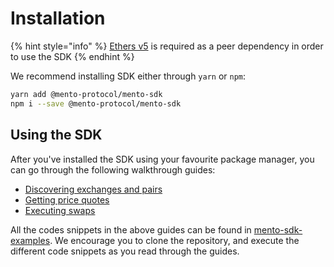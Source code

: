 # Installation

{% hint style="info" %}
[Ethers v5](https://www.npmjs.com/package/ethers) is required as a peer dependency in order to use the SDK
{% endhint %}

We recommend installing SDK either through `yarn` or `npm`:

```bash
yarn add @mento-protocol/mento-sdk
npm i --save @mento-protocol/mento-sdk
```

## Using the SDK

After you've installed the SDK using your favourite package manager, you can go through the following walkthrough guides:

* [Discovering exchanges and pairs](guides/getting-exchange-pairs.md)
* [Getting price quotes](guides/getting-a-quote.md)
* [Executing swaps](guides/initiating-a-swap.md)

All the codes snippets in the above guides can be found in [mento-sdk-examples](https://github.com/mento-protocol/mento-sdk-examples). We encourage you to clone the repository, and execute the different code snippets as you read through the guides.
